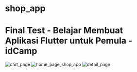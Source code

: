 # shop_app

# Final Test - Belajar Membuat Aplikasi Flutter untuk Pemula - idCamp

![cart_page](https://github.com/maulss/Shop_app/assets/113650611/5bdb8aae-d610-480b-9c83-a24f15a87065)
![home_page_shop_app](https://github.com/maulss/Shop_app/assets/113650611/364c2723-f4e5-484f-abd8-886e532494e6)
![detail_page](https://github.com/maulss/Shop_app/assets/113650611/fdc64dd5-6dee-4e83-8635-0e5726ab1cc3)

